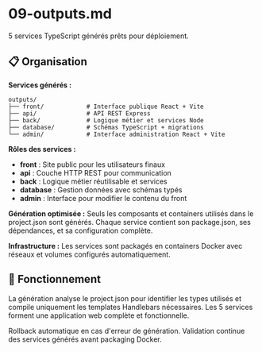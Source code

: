 # 09-outputs.md

5 services TypeScript générés prêts pour déploiement.

## 📋 Organisation

**Services générés :**
```
outputs/
├── front/            # Interface publique React + Vite
├── api/              # API REST Express
├── back/             # Logique métier et services Node
├── database/         # Schémas TypeScript + migrations
└── admin/            # Interface administration React + Vite
```

**Rôles des services :**
- **front** : Site public pour les utilisateurs finaux
- **api** : Couche HTTP REST pour communication
- **back** : Logique métier réutilisable et services
- **database** : Gestion données avec schémas typés
- **admin** : Interface pour modifier le contenu du front

**Génération optimisée :**
Seuls les composants et containers utilisés dans le project.json sont générés. Chaque service contient son package.json, ses dépendances, et sa configuration complète.

**Infrastructure :**
Les services sont packagés en containers Docker avec réseaux et volumes configurés automatiquement.

## 🔧 Fonctionnement

La génération analyse le project.json pour identifier les types utilisés et compile uniquement les templates Handlebars nécessaires. Les 5 services forment une application web complète et fonctionnelle.

Rollback automatique en cas d'erreur de génération. Validation continue des services générés avant packaging Docker.